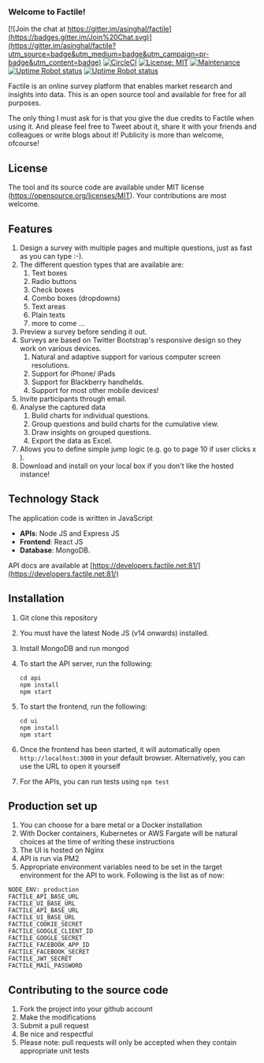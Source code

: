 ### Welcome to Factile!

[![Join the chat at https://gitter.im/asinghal/factile](https://badges.gitter.im/Join%20Chat.svg)](https://gitter.im/asinghal/factile?utm_source=badge&utm_medium=badge&utm_campaign=pr-badge&utm_content=badge)
[![CircleCI](https://circleci.com/gh/asinghal/factile.svg?style=shield)](https://app.circleci.com/pipelines/github/asinghal/factile)
[![License: MIT](https://img.shields.io/badge/License-MIT-green.svg)](https://opensource.org/licenses/MIT)
[![Maintenance](https://img.shields.io/badge/Maintained%3F-yes-green.svg)](https://github.com/asinghal/factile/graphs/commit-activity)
[![Uptime Robot status](https://img.shields.io/uptimerobot/status/m785566480-fb4f6c6bad50b3f63d62ec1a?label=website%20status)](https://status.factile.net/785566480)
[![Uptime Robot status](https://img.shields.io/uptimerobot/status/m785566474-ea0217b241d62839a85afdb6?label=API%20status)](https://status.factile.net/785566474)


Factile is an online survey platform that enables market research and insights into data. This is an open source tool and available for free for all purposes. 

The only thing I must ask for is that you give the due credits to Factile when using it. And please feel free to Tweet about it, share it with your friends and colleagues or write blogs about it! Publicity is more than welcome, ofcourse!

## License

The tool and its source code are available under MIT license (https://opensource.org/licenses/MIT). Your contributions are most welcome.

## Features

1. Design a survey with multiple pages and multiple questions, just as fast as you can type :-). 
1. The different question types that are available are:
    1. Text boxes
    1. Radio buttons
    1. Check boxes
    1. Combo boxes (dropdowns)
    1. Text areas
    1. Plain texts
    1. more to come ...
1. Preview a survey before sending it out.
1. Surveys are based on Twitter Bootstrap's responsive design so they work on various devices.
    1. Natural and adaptive support for various computer screen resolutions.
    1. Support for iPhone/ iPads
    1. Support for Blackberry handhelds.
    1. Support for most other mobile devices!
1. Invite participants through email.
1. Analyse the captured data 
    1. Build charts for individual questions.
    1. Group questions and build charts for the cumulative view.
    1. Draw insights on grouped questions.
    1. Export the data as Excel.
1. Allows you to define simple jump logic (e.g. go to page 10 if user clicks x ).
1. Download and install on your local box if you don't like the hosted instance!

## Technology Stack

The application code is written in JavaScript

* **APIs**: Node JS and Express JS
* **Frontend**: React JS
* **Database**: MongoDB.

API docs are available at [https://developers.factile.net:81/](https://developers.factile.net:81/)

## Installation

1. Git clone this repository
1. You must have the latest Node JS (v14 onwards) installed.
1. Install MongoDB and run mongod
1. To start the API server, run the following:

	```
	cd api
	npm install
	npm start
	```
1. To start the frontend, run the following:

	```
	cd ui
	npm install
	npm start
	```
1. Once the frontend has been started, it will automatically open `http://localhost:3000` in your default browser. Alternatively, you can use the URL to open it yourself
1. For the APIs, you can run tests using `npm test`

## Production set up

1. You can choose for a bare metal or a Docker installation
2. With Docker containers, Kubernetes or AWS Fargate will be natural choices at the time of writing these instructions
3. The UI is hosted on Nginx
4. API is run via PM2
5. Appropriate environment variables need to be set in the target environment for the API to work. Following is the list as of now:

```
NODE_ENV: production
FACTILE_API_BASE_URL
FACTILE_UI_BASE_URL
FACTILE_API_BASE_URL
FACTILE_UI_BASE_URL
FACTILE_COOKIE_SECRET
FACTILE_GOOGLE_CLIENT_ID
FACTILE_GOOGLE_SECRET
FACTILE_FACEBOOK_APP_ID
FACTILE_FACEBOOK_SECRET
FACTILE_JWT_SECRET
FACTILE_MAIL_PASSWORD
```



## Contributing to the source code

1. Fork the project into your github account
2. Make the modifications
3. Submit a pull request
4. Be nice and respectful
5. Please note: pull requests will only be accepted when they contain appropriate unit tests
